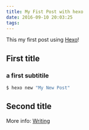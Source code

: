```yaml
---
title: My Fist Post with hexo
date: 2016-09-10 20:03:25
tags:
---
```

This my first post using [Hexo](https://hexo.io/)! 

## First title

### a first subtitile 

``` bash
$ hexo new "My New Post"
```

## Second title

More info: [Writing](https://hexo.io/docs/writing.html)
